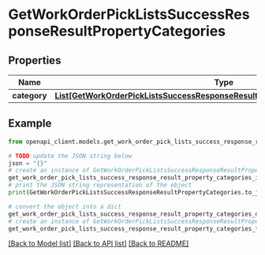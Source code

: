 # GetWorkOrderPickListsSuccessResponseResultPropertyCategories


## Properties

Name | Type | Description | Notes
------------ | ------------- | ------------- | -------------
**category** | [**List[GetWorkOrderPickListsSuccessResponseResultPropertyCategoriesCategoryInner]**](GetWorkOrderPickListsSuccessResponseResultPropertyCategoriesCategoryInner.md) |  | 

## Example

```python
from openapi_client.models.get_work_order_pick_lists_success_response_result_property_categories import GetWorkOrderPickListsSuccessResponseResultPropertyCategories

# TODO update the JSON string below
json = "{}"
# create an instance of GetWorkOrderPickListsSuccessResponseResultPropertyCategories from a JSON string
get_work_order_pick_lists_success_response_result_property_categories_instance = GetWorkOrderPickListsSuccessResponseResultPropertyCategories.from_json(json)
# print the JSON string representation of the object
print(GetWorkOrderPickListsSuccessResponseResultPropertyCategories.to_json())

# convert the object into a dict
get_work_order_pick_lists_success_response_result_property_categories_dict = get_work_order_pick_lists_success_response_result_property_categories_instance.to_dict()
# create an instance of GetWorkOrderPickListsSuccessResponseResultPropertyCategories from a dict
get_work_order_pick_lists_success_response_result_property_categories_from_dict = GetWorkOrderPickListsSuccessResponseResultPropertyCategories.from_dict(get_work_order_pick_lists_success_response_result_property_categories_dict)
```
[[Back to Model list]](../README.md#documentation-for-models) [[Back to API list]](../README.md#documentation-for-api-endpoints) [[Back to README]](../README.md)


